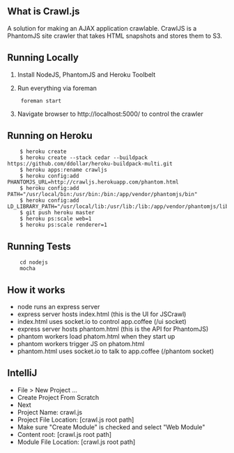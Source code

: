 ## What is Crawl.js

A solution for making an AJAX application crawlable. 
CrawlJS is a PhantomJS site crawler that takes HTML
snapshots and stores them to S3.

## Running Locally
1. Install NodeJS, PhantomJS and Heroku Toolbelt

2. Run everything via foreman

        foreman start

3. Navigate browser to http://localhost:5000/ to control the crawler

## Running on Heroku 


        $ heroku create
        $ heroku create --stack cedar --buildpack https://github.com/ddollar/heroku-buildpack-multi.git
        $ heroku apps:rename crawljs
        $ heroku config:add PHANTOMJS_URL=http://crawljs.herokuapp.com/phantom.html
        $ heroku config:add PATH="/usr/local/bin:/usr/bin:/bin:/app/vendor/phantomjs/bin"
        $ heroku config:add LD_LIBRARY_PATH="/usr/local/lib:/usr/lib:/lib:/app/vendor/phantomjs/lib"
        $ git push heroku master
        $ heroku ps:scale web=1
        $ heroku ps:scale renderer=1


## Running Tests

        cd nodejs
        mocha


## How it works

- node runs an express server
- express server hosts index.html (this is the UI for JSCrawl)
- index.html uses socket.io to control app.coffee (/ui socket) 
- express server hosts phantom.html (this is the API for PhantomJS)
- phantom workers load phatom.html when they start up
- phantom workers trigger JS on phatom.html
- phantom.html uses socket.io to talk to app.coffee (/phantom socket) 


## IntelliJ

- File > New Project ... 
- Create Project From Scratch
- Next
- Project Name: crawl.js
- Project File Location: [crawl.js root path]
- Make sure "Create Module" is checked and select "Web Module"
- Content root: [crawl.js root path]
- Module File Location: [crawl.js root path]



